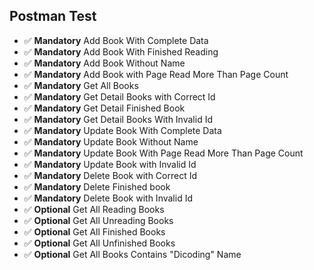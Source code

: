 ## Postman Test

- ✅ **Mandatory** Add Book With Complete Data
- ✅ **Mandatory** Add Book With Finished Reading
- ✅ **Mandatory** Add Book Without Name
- ✅ **Mandatory** Add Book with Page Read More Than Page Count
- ✅ **Mandatory** Get All Books
- ✅ **Mandatory** Get Detail Books with Correct Id
- ✅ **Mandatory** Get Detail Finished Book
- ✅ **Mandatory** Get Detail Books With Invalid Id
- ✅ **Mandatory** Update Book With Complete Data
- ✅ **Mandatory** Update Book Without Name
- ✅ **Mandatory** Update Book With Page Read More Than Page Count
- ✅ **Mandatory** Update Book with Invalid Id
- ✅ **Mandatory** Delete Book with Correct Id
- ✅ **Mandatory** Delete Finished book
- ✅ **Mandatory** Delete Book with Invalid Id
- ✅ **Optional** Get All Reading Books
- ✅ **Optional** Get All Unreading Books
- ✅ **Optional** Get All Finished Books
- ✅ **Optional** Get All Unfinished Books
- ✅ **Optional** Get All Books Contains "Dicoding" Name
